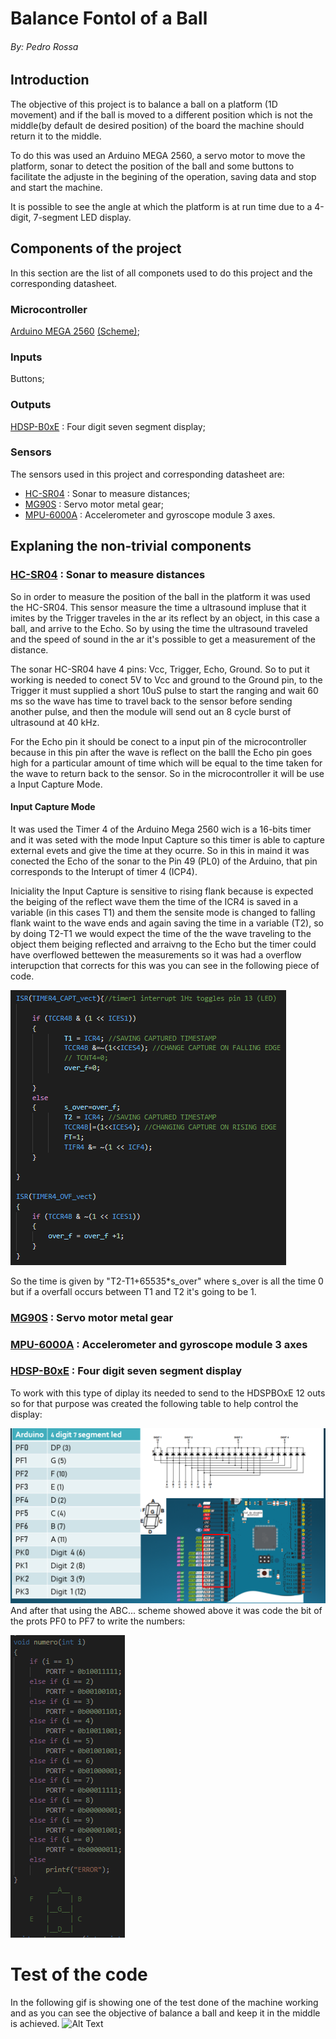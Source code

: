 # Balance Fontol of a Ball

###### By: Pedro Rossa

## Introduction

The objective of this project is to balance a ball on a platform (1D movement) and if the ball is moved to a different position which is not the middle(by default de desired position) of the board the machine should return it to the middle.

To do this was used an Arduino MEGA 2560, a servo motor to move the platform, sonar to detect the position of the ball and some buttons to facilitate the adjuste in the begining of the operation, saving data and stop and start the machine.

It is possible to see the angle at which the platform is at run time due to a 4-digit, 7-segment LED display.

## Components of the project
In this section are the list of all componets used to do this project and the corresponding datasheet.
### Microcontroller
[Arduino MEGA 2560](https://ww1.microchip.com/downloads/en/devicedoc/atmel-2549-8-bit-avr-microcontroller-atmega640-1280-1281-2560-2561_datasheet.pdf) [(Scheme)](https://github.com/meft-sad/Balance_Control_of_a_Ball/blob/master/Manuals/Arduino_mega.png);
### Inputs 
Buttons;
### Outputs
[HDSP-B0xE](http://www.farnell.com/datasheets/2095876.pdf) :  Four digit seven segment display;


### Sensors
The sensors used in this project and corresponding datasheet are:
* [HC-SR04](https://cdn.sparkfun.com/datasheets/Sensors/Proximity/HCSR04.pdf) : Sonar to measure distances;
* [MG90S](https://www.electronicoscaldas.com/datasheet/MG90S_Tower-Pro.pdf) : Servo motor metal gear;
* [MPU-6000A](https://cdn.sparkfun.com/datasheets/Sensors/Accelerometers/RM-MPU-6000A.pdf) : Accelerometer and gyroscope module 3 axes.

## Explaning the non-trivial components

### [HC-SR04](https://cdn.sparkfun.com/datasheets/Sensors/Proximity/HCSR04.pdf) : Sonar to measure distances

So in order to measure the position of the ball in the platform it was used the HC-SR04. This sensor measure the time a ultrasound impluse that it imites by the Trigger traveles in the ar its reflect by an object, in this case a ball, and arrive to the Echo. So by using the time the ultrasound traveled and the speed of sound in the ar it's possible to get a measurement of the distance.

The sonar HC-SR04 have 4 pins: Vcc, Trigger, Echo, Ground. So to put it working is needed to conect 5V to Vcc and ground to the Ground pin, to the Trigger it must supplied a short 10uS pulse to start the ranging and wait 60 ms so the wave has time to travel back to the sensor before sending another pulse, and then the module will send out an 8 cycle burst of ultrasound at 40 kHz. 


For the Echo pin it should be conect to a input pin of the microcontroller because in this pin after the wave is reflect on the balll the Echo pin goes high for a particular amount of time which will be equal to the time taken for the wave to return back to the sensor. So in the microcontroller it will be use a Input Capture Mode.

#### Input Capture Mode

It was used the Timer 4 of the Arduino Mega 2560 wich is a 16-bits timer and it was seted with the mode Input Capture so this timer is able to capture external evets and give the time at they ocurre. So in this in maind it was conected the Echo of the sonar to the Pin 49 (PL0) of the Arduino, that pin corresponds to the Interupt of timer 4 (ICP4).

Iniciality the Input Capture is sensitive to rising flank because is  expected the beiging of the reflect wave them the time of the ICR4 is saved in a variable (in this cases T1) and them the sensite mode is changed to falling flank waint to the wave ends and again saving the time in a variable (T2), so by doing T2-T1 we would expect the time of the the wave traveling to the object them beiging reflected and arraivng to the Echo but the timer could have overflowed bettewen the measurements so it was had a overflow interupction that corrects for this was you can see in the following piece of code.

![image](Tables_Imag/Timer_4_ISR.png)

So the time is given by "T2-T1+65535*s_over" where s_over is all the time 0 but if a overfall occurs between T1 and T2 it's going to be 1.

### [MG90S](https://www.electronicoscaldas.com/datasheet/MG90S_Tower-Pro.pdf) : Servo motor metal gear

### [MPU-6000A](https://cdn.sparkfun.com/datasheets/Sensors/Accelerometers/MPU-6050.pdf) : Accelerometer and gyroscope module 3 axes

### [HDSP-B0xE](http://www.farnell.com/datasheets/2095876.pdf) :  Four digit seven segment display

To work with this type of diplay its needed to send to the HDSPBOxE 12 outs so for that purpose was created the following table to help control the display:

![tabella](Tables_Imag/7_S_D.png)
And after that using the ABC... scheme showed above it was code the bit of the prots PF0 to PF7 to write the numbers:

![tabella](Tables_Imag/Code_numb.png)

# Test of the code 
In the following gif is showing one of the test done of the machine working and as you can see the objective of balance a ball and keep it in the middle is achieved.
![Alt Text](/Tables_Imag/test.gif)